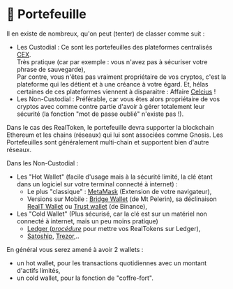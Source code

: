 # 🍉 Portefeuille

Il en existe de nombreux, qu'on peut (tenter) de classer comme suit :

* Les Custodial : Ce sont les portefeuilles des plateformes centralisés [CEX](https://coinmarketcap.com/fr/rankings/exchanges/).\
  Très pratique (car par exemple : vous n'avez pas à sécuriser votre phrase de sauvegarde),\
  Par contre, vous n'êtes pas vraiment propriétaire de vos cryptos, c'est la plateforme qui les détient et à une créance à votre égard. Et, hélas certaines de ces plateformes viennent à disparaitre : Affaire [Celcius](https://journalducoin.com/bitcoin/celsius-mise-sous-protection-financiere-continuera-activites/) !
* Les Non-Custodial : Préférable, car vous êtes alors propriétaire de vos cryptos avec comme contre partie d'avoir à gérer totalement leur sécurité (la fonction "mot de passe oublié" n'existe pas !).

Dans le cas des RealToken, le portefeuille devra supporter la blockchain Ethereum et les chains (réseaux) qui lui sont associées comme Gnosis. Les Portefeuilles sont généralement multi-chain et supportent bien d'autre réseaux.

Dans les Non-Custodial :

* Les "Hot Wallet" (facile d'usage mais à la sécurité limité, la clé étant dans un logiciel sur votre terminal connecté à internet) :
  * Le plus "classique" : [MetaMask](https://metamask.io/) (Extension de votre navigateur),
  * Versions sur Mobile : [Bridge Wallet](https://www.mtpelerin.com/bridge-wallet) (de Mt Pelerin), sa déclinaison [RealT Wallet](realt-wallet.md) ou [Trust wallet](https://trustwallet.com/) (de Binance),
* Les "Cold Wallet" (Plus sécurisé, car la clé est sur un matériel non connecté à internet, mais un peu moins pratique)
  * [Ledger ](https://www.ledger.com/fr)([_procédure_](../securite/passer-vos-realtokens-sur-ledger.md) pour mettre vos RealTokens sur Ledger),
  * [Satoship](https://satochip.io/?lang=fr), [Trezor](https://trezor.io/),..

En général vous serez amené à avoir 2 wallets :

* un hot wallet, pour les transactions quotidiennes avec un montant d'actifs limités,
* un cold wallet, pour la fonction de "coffre-fort".
